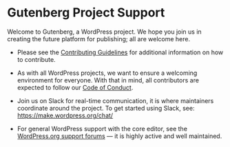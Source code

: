 
# Gutenberg Project Support

Welcome to Gutenberg, a WordPress project. We hope you join us in creating the future platform for publishing; all are welcome here.

* Please see the [Contributing Guidelines](https://github.com/WordPress/gutenberg/blob/HEAD/CONTRIBUTING.md) for additional information on how to contribute.

* As with all WordPress projects, we want to ensure a welcoming environment for everyone. With that in mind, all contributors are expected to follow our [Code of Conduct](https://make.wordpress.org/handbook/community-code-of-conduct/).

* Join us on Slack for real-time communication, it is where maintainers coordinate around the project. To get started using Slack, see: https://make.wordpress.org/chat/

* For general WordPress support with the core editor, see the [WordPress.org support forums](https://wordpress.org/support/forums/) — it is highly active and well maintained.
